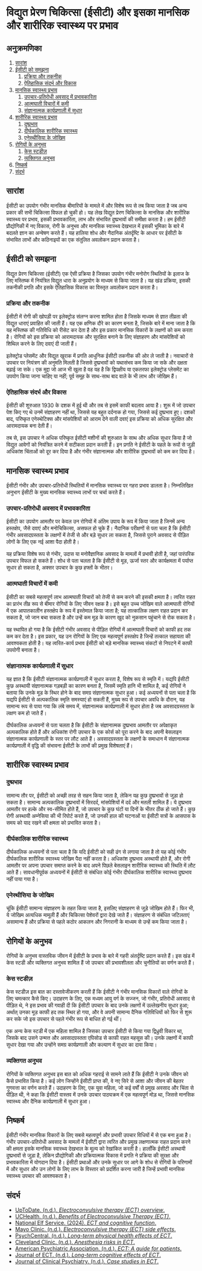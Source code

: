 # विद्युत प्रेरण चिकित्सा (ईसीटी) और इसका मानसिक और शारीरिक स्वास्थ्य पर प्रभाव

## अनुक्रमणिका
1. [सारांश](#सारांश)
2. [ईसीटी को समझना](#ईसीटी-को-समझना)
   1. [प्रक्रिया और तकनीक](#प्रक्रिया-और-तकनीक)
   2. [ऐतिहासिक संदर्भ और विकास](#ऐतिहासिक-संदर्भ-और-विकास)
3. [मानसिक स्वास्थ्य प्रभाव](#मानसिक-स्वास्थ्य-प्रभाव)
   1. [उपचार-प्रतिरोधी अवसाद में प्रभावकारिता](#उपचार-प्रतिरोधी-अवसाद-में-प्रभावकारिता)
   2. [आत्मघाती विचारों में कमी](#आत्मघाती-विचारों-में-कमी)
   3. [संज्ञानात्मक कार्यप्रणाली में सुधार](#संज्ञानात्मक-कार्यप्रणाली-में-सुधार)
4. [शारीरिक स्वास्थ्य प्रभाव](#शारीरिक-स्वास्थ्य-प्रभाव)
   1. [दुष्प्रभाव](#दुष्प्रभाव)
   2. [दीर्घकालिक शारीरिक स्वास्थ्य](#दीर्घकालिक-शारीरिक-स्वास्थ्य)
   3. [एनेस्थीसिया के जोखिम](#एनेस्थीसिया-के-जोखिम)
5. [रोगियों के अनुभव](#रोगियों-के-अनुभव)
   1. [केस स्टडीज़](#केस-स्टडीज़)
   2. [व्यक्तिगत अनुभव](#व्यक्तिगत-अनुभव)
6. [निष्कर्ष](#निष्कर्ष)
7. [संदर्भ](#संदर्भ)

## सारांश

ईसीटी का उपयोग गंभीर मानसिक बीमारियों के मामले में और विशेष रूप से तब किया जाता है जब अन्य प्रकार की सभी चिकित्सा विफल हो चुकी हो। यह लेख विद्युत प्रेरण चिकित्सा के मानसिक और शारीरिक स्वास्थ्य पर प्रभाव, इसकी प्रभावकारिता, लाभ और संभावित दुष्प्रभावों की समीक्षा करता है। हम ईसीटी प्रौद्योगिकी में नए विकास, रोगी के अनुभव और मानसिक स्वास्थ्य देखभाल में इसकी भूमिका के बारे में बदलते ज्ञान का अन्वेषण करते हैं। यह हालिया शोध और नैदानिक अंतर्दृष्टि के आधार पर ईसीटी के संभावित लाभों और कठिनाइयों का एक संतुलित अवलोकन प्रदान करता है।

## ईसीटी को समझना

विद्युत प्रेरण चिकित्सा (ईसीटी) एक ऐसी प्रक्रिया है जिसका उपयोग गंभीर मनोरोग स्थितियों के इलाज के लिए मस्तिष्क में नियंत्रित विद्युत धारा के अनुप्रयोग के माध्यम से किया जाता है। यह खंड प्रक्रिया, इसकी तकनीकी प्रगति और इसके ऐतिहासिक विकास का विस्तृत अवलोकन प्रदान करता है।

### प्रक्रिया और तकनीक

ईसीटी में रोगी की खोपड़ी पर इलेक्ट्रोड संलग्न करना शामिल होता है जिसके माध्यम से ज्ञात तीव्रता की विद्युत धाराएं प्रवाहित की जाती हैं। यह एक क्षणिक दौरे का कारण बनता है, जिसके बारे में माना जाता है कि यह मस्तिष्क की गतिविधि को रीसेट कर देता है और इस प्रकार मानसिक विकारों के लक्षणों को कम करता है। रोगियों को इस प्रक्रिया को आरामदायक और सुरक्षित बनाने के लिए संज्ञाहरण और मांसपेशियों को शिथिल करने के लिए दवाएं दी जाती हैं।

इलेक्ट्रोड प्लेसमेंट और विद्युत खुराक में प्रगति आधुनिक ईसीटी तकनीक की ओर ले जाती है। नवाचारों से उपचार पर नियंत्रण की अनुमति मिलती है जिससे दुष्प्रभावों को यथासंभव कम किया जा सके और दक्षता बढ़ाई जा सके। एक मुद्दा जो आज भी खुला है वह यह है कि द्विपक्षीय या एकतरफा इलेक्ट्रोड प्लेसमेंट का उपयोग किया जाना चाहिए या नहीं; पूर्व समूह के साथ-साथ बाद वाले के भी लाभ और जोखिम हैं।

### ऐतिहासिक संदर्भ और विकास

ईसीटी की शुरुआत 1930 के दशक में हुई थी और तब से इसमें काफी बदलाव आया है। शुरू में जो उपचार पेश किए गए थे उनमें संज्ञाहरण नहीं था, जिससे यह बहुत दर्दनाक हो गया, जिससे कई दुष्प्रभाव हुए। दशकों बाद, परिष्कृत एनेस्थेटिक्स और मांसपेशियों को आराम देने वाली दवाएं इस प्रक्रिया को अधिक सुरक्षित और आरामदायक बना देती हैं।

तब से, इस उपचार ने अधिक परिष्कृत ईसीटी मशीनों की शुरुआत के साथ और अधिक सुधार किया है जो विद्युत आवेगों को नियंत्रित करने में सटीकता प्रदान करती हैं। इन प्रगति ने ईसीटी के पहले के रूपों से जुड़ी अधिकांश चिंताओं को दूर कर दिया है और गंभीर संज्ञानात्मक और शारीरिक दुष्प्रभावों को कम कर दिया है।

## मानसिक स्वास्थ्य प्रभाव

ईसीटी गंभीर और उपचार-प्रतिरोधी स्थितियों में मानसिक स्वास्थ्य पर गहरा प्रभाव डालता है। निम्नलिखित अनुभाग ईसीटी के मुख्य मानसिक स्वास्थ्य लाभों पर चर्चा करते हैं।

### उपचार-प्रतिरोधी अवसाद में प्रभावकारिता

ईसीटी का उपयोग आमतौर पर केवल उन रोगियों में अंतिम उपाय के रूप में किया जाता है जिनमें अन्य हस्तक्षेप, जैसे दवाएं और मनोचिकित्सा, असफल हो चुके हैं। नैदानिक परीक्षणों से पता चला है कि ईसीटी गंभीर अवसादग्रस्तता के लक्षणों में तेजी से और बड़े सुधार ला सकता है, जिससे पुराने अवसाद से पीड़ित लोगों के लिए एक नई आशा पैदा होती है।

यह प्रक्रिया विशेष रूप से गंभीर, उदास या मनोवैज्ञानिक अवसाद के मामलों में प्रभावी होती है, जहां पारंपरिक उपचार विफल हो सकते हैं। शोध से पता चलता है कि ईसीटी से मूड, ऊर्जा स्तर और कार्यक्षमता में पर्याप्त सुधार हो सकता है, अक्सर उपचार के कुछ हफ्तों के भीतर।

### आत्मघाती विचारों में कमी

ईसीटी का सबसे महत्वपूर्ण लाभ आत्मघाती विचारों को तेजी से कम करने की इसकी क्षमता है। त्वरित राहत का प्रारंभ तीव्र रूप से बीमार रोगियों के लिए जीवन रक्षक है। इसे बहुत उच्च जोखिम वाले आत्मघाती रोगियों में एक आपातकालीन हस्तक्षेप के रूप में इस्तेमाल किया जाता है; यह तात्कालिक लक्षण राहत प्रदान कर सकता है, जो जान बचा सकता है और उन्हें कम मूड के कारण खुद को नुकसान पहुंचाने से रोक सकता है।

यह स्थापित हो गया है कि ईसीटी गंभीर अवसाद से पीड़ित रोगियों में आत्मघाती विचारों को काफी हद तक कम कर देता है। इस प्रकार, यह उन रोगियों के लिए एक महत्वपूर्ण हस्तक्षेप है जिन्हें तत्काल सहायता की आवश्यकता होती है। यह त्वरित-कार्य प्रभाव ईसीटी को बड़े मानसिक स्वास्थ्य संकटों से निपटने में काफी उपयोगी बनाता है।

### संज्ञानात्मक कार्यप्रणाली में सुधार

यह ज्ञात है कि ईसीटी संज्ञानात्मक कार्यप्रणाली में सुधार करता है, विशेष रूप से स्मृति में। यद्यपि ईसीटी कुछ अस्थायी संज्ञानात्मक गड़बड़ी का कारण बनता है, जिसमें स्मृति हानि भी शामिल है, कई रोगियों ने बताया कि उनके मूड के स्थिर होने के बाद समग्र संज्ञानात्मक सुधार हुआ। कई अध्ययनों से पता चला है कि यद्यपि ईसीटी से अल्पकालिक स्मृति समस्याएं हो सकती हैं, मुख्य रूप से उपचार अवधि के दौरान, यह सामान्य रूप से पाया गया कि लंबे समय में, संज्ञानात्मक कार्यप्रणाली में सुधार होता है जब अवसादग्रस्तता के लक्षण कम हो जाते हैं।

दीर्घकालिक अध्ययनों से पता चलता है कि ईसीटी के संज्ञानात्मक दुष्प्रभाव आमतौर पर अपेक्षाकृत अल्पकालिक होते हैं और अधिकांश रोगी उपचार के एक कोर्स को पूरा करने के बाद अपनी बेसलाइन संज्ञानात्मक कार्यप्रणाली के स्तर पर लौट आते हैं। अवसादग्रस्तता के लक्षणों के समाधान में संज्ञानात्मक कार्यप्रणाली में वृद्धि की संभावना ईसीटी के लाभों की प्रमुख विशेषताएं हैं।

## शारीरिक स्वास्थ्य प्रभाव

### दुष्प्रभाव

सामान्य तौर पर, ईसीटी को अच्छी तरह से सहन किया जाता है, लेकिन यह कुछ दुष्प्रभावों से जुड़ा हो सकता है। सामान्य अल्पकालिक दुष्प्रभावों में सिरदर्द, मांसपेशियों में दर्द और मतली शामिल हैं। ये दुष्प्रभाव आमतौर पर हल्के और स्व-सीमित होते हैं, जो उपचार के कुछ घंटों या दिनों के भीतर ठीक हो जाते हैं। कुछ रोगी अस्थायी अम्नेसिया की भी रिपोर्ट करते हैं, जो उनकी हाल की घटनाओं या ईसीटी सत्रों के आसपास के समय को याद रखने की क्षमता को प्रभावित करता है।

### दीर्घकालिक शारीरिक स्वास्थ्य

दीर्घकालिक अध्ययनों से पता चला है कि यदि ईसीटी को सही ढंग से लगाया जाता है तो यह कोई गंभीर दीर्घकालिक शारीरिक स्वास्थ्य जोखिम पैदा नहीं करता है। अधिकांश दुष्प्रभाव अस्थायी होते हैं, और रोगी आमतौर पर अपना उपचार समाप्त करने के बाद अपने पिछले बेसलाइन शारीरिक स्वास्थ्य की स्थिति में लौट आते हैं। सावधानीपूर्वक अध्ययनों में ईसीटी से संबंधित कोई गंभीर दीर्घकालिक शारीरिक स्वास्थ्य दुष्प्रभाव नहीं पाया गया है।

### एनेस्थीसिया के जोखिम

चूंकि ईसीटी सामान्य संज्ञाहरण के तहत किया जाता है, इसलिए संज्ञाहरण से जुड़े जोखिम होते हैं। फिर भी, ये जोखिम अत्यधिक मामूली हैं और चिकित्सा पेशेवरों द्वारा देखे जाते हैं। संज्ञाहरण से संबंधित जटिलताएं असामान्य हैं और प्रक्रिया से पहले कठोर आकलन और निगरानी के माध्यम से उन्हें कम किया जाता है।

## रोगियों के अनुभव

रोगियों के अनुभव वास्तविक जीवन में ईसीटी के प्रभाव के बारे में गहरी अंतर्दृष्टि प्रदान करते हैं। इस खंड में केस स्टडी और व्यक्तिगत अनुभव शामिल हैं जो उपचार की प्रभावशीलता और चुनौतियों का वर्णन करते हैं।

### केस स्टडीज़

केस स्टडीज़ इस बात का दस्तावेजीकरण करती हैं कि ईसीटी ने गंभीर मानसिक विकारों वाले रोगियों के लिए चमत्कार कैसे किए। उदाहरण के लिए, एक मध्यम आयु वर्ग के सज्जन, जो गंभीर, प्रतिरोधी अवसाद से पीड़ित थे, ने इस प्रभाव की गवाही दी कि ईसीटी उपचार के बाद उनके लक्षणों में उल्लेखनीय सुधार हुआ; अर्थात् उनका मूड काफी हद तक स्थिर हो गया, और वे अपनी सामान्य दैनिक गतिविधियों को फिर से शुरू कर सके जो इस उपचार से पहले गंभीर रूप से बाधित हो गई थीं।

एक अन्य केस स्टडी में एक महिला शामिल है जिसका उपचार ईसीटी से किया गया द्विध्रुवी विकार था, जिसके बाद उसने उन्मत्त और अवसादग्रस्तता एपिसोड से काफी राहत महसूस की। उनके लक्षणों में काफी सुधार देखा गया और उन्होंने समग्र कार्यप्रणाली और कल्याण में सुधार का दावा किया।

### व्यक्तिगत अनुभव

रोगियों के व्यक्तिगत अनुभव इस बात को अधिक गहराई से सामने लाते हैं कि ईसीटी ने उनके जीवन को कैसे प्रभावित किया है। कई लोग जिन्होंने ईसीटी प्राप्त की, वे नए सिरे से आशा और जीवन की बेहतर गुणवत्ता का वर्णन करते हैं। उदाहरण के लिए, एक युवा महिला, जो कई वर्षों से प्रमुख अवसाद और चिंता से पीड़ित थी, ने कहा कि ईसीटी वास्तव में उनके उपचार पाठ्यक्रम में एक महत्वपूर्ण मोड़ था, जिससे मानसिक स्वास्थ्य और दैनिक कार्यप्रणाली में सुधार हुआ।

## निष्कर्ष

ईसीटी गंभीर मानसिक विकारों के लिए सबसे महत्वपूर्ण और प्रभावी उपचार विधियों में से एक बना हुआ है। गंभीर उपचार-प्रतिरोधी अवसाद के मामलों में ईसीटी द्वारा त्वरित और प्रमुख लक्षणात्मक राहत प्रदान करने की क्षमता इसके मानसिक स्वास्थ्य देखभाल के मूल्य को रेखांकित करती है। हालाँकि ईसीटी अस्थायी दुष्प्रभावों से जुड़ा है, लेकिन प्रौद्योगिकी और प्रक्रियात्मक विकास में प्रगति ने प्रक्रिया की सुरक्षा और प्रभावकारिता में योगदान दिया है। ईसीटी प्रथाओं और उनके सुधार पर आगे के शोध से रोगियों के परिणामों में और सुधार और उन लोगों के लिए लाभ के विस्तार को प्रदर्शित करना जारी है जिन्हें प्रभावी मानसिक स्वास्थ्य उपचार की आवश्यकता है।

## संदर्भ

- [UpToDate. (n.d.). *Electroconvulsive therapy (ECT) overview*.](https://www.uptodate.com)
- [UCHealth. (n.d.). *Benefits of Electroconvulsive Therapy (ECT)*.](https://www.uchealth.org)
- [National Elf Service. (2024). *ECT and cognitive function*.](https://www.nationalelfservice.net)
- [Mayo Clinic. (n.d.). *Electroconvulsive therapy (ECT) side effects*.](https://www.mayoclinic.org)
- [PsychCentral. (n.d.). *Long-term physical health effects of ECT*.](https://psychcentral.com)
- [Cleveland Clinic. (n.d.). *Anesthesia risks in ECT*.](https://my.clevelandclinic.org)
- [American Psychiatric Association. (n.d.). *ECT: A guide for patients*.](https://www.psychiatry.org)
- [Journal of ECT. (n.d.). *Long-term cognitive effects of ECT*.](https://journals.lww.com/ectjournal)
- [Journal of Clinical Psychiatry. (n.d.). *Case studies in ECT*.](https://www.psychiatrist.com)
